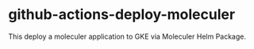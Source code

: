 # github-actions-deploy-moleculer
This deploy a moleculer application to GKE via Moleculer Helm Package.
